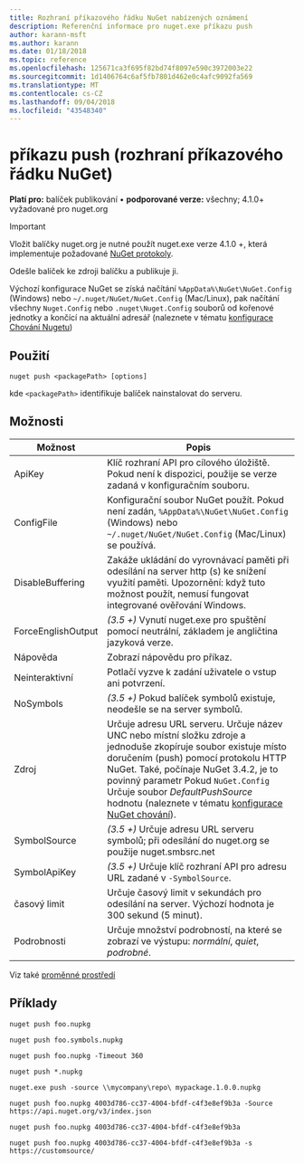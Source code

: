 ```yaml
---
title: Rozhraní příkazového řádku NuGet nabízených oznámení
description: Referenční informace pro nuget.exe příkazu push
author: karann-msft
ms.author: karann
ms.date: 01/18/2018
ms.topic: reference
ms.openlocfilehash: 125671ca3f695f82bd74f8097e590c3972003e22
ms.sourcegitcommit: 1d1406764c6af5fb7801d462e0c4afc9092fa569
ms.translationtype: MT
ms.contentlocale: cs-CZ
ms.lasthandoff: 09/04/2018
ms.locfileid: "43548340"
---
```

# <a name="push-command-nuget-cli"></a>příkazu push (rozhraní příkazového řádku NuGet)

**Platí pro:** balíček publikování &bullet; **podporované verze:** všechny; 4.1.0+ vyžadované pro nuget.org

> [!Important]
> Vložit balíčky nuget.org je nutné použít nuget.exe verze 4.1.0 +, která implementuje požadované [NuGet protokoly](../api/nuget-protocols.md).

Odešle balíček ke zdroji balíčku a publikuje ji.

Výchozí konfigurace NuGet se získá načítání `%AppData%\NuGet\NuGet.Config` (Windows) nebo `~/.nuget/NuGet/NuGet.Config` (Mac/Linux), pak načítání všechny `Nuget.Config` nebo `.nuget\Nuget.Config` souborů od kořenové jednotky a končící na aktuální adresář (naleznete v tématu [konfigurace Chování Nugetu](../consume-packages/configuring-nuget-behavior.md))

## <a name="usage"></a>Použití

```cli
nuget push <packagePath> [options]
```

kde `<packagePath>` identifikuje balíček nainstalovat do serveru.

## <a name="options"></a>Možnosti

| Možnost | Popis |
| --- | --- |
| ApiKey | Klíč rozhraní API pro cílového úložiště. Pokud není k dispozici, použije se verze zadaná v konfiguračním souboru. |
| ConfigFile | Konfigurační soubor NuGet použít. Pokud není zadán, `%AppData%\NuGet\NuGet.Config` (Windows) nebo `~/.nuget/NuGet/NuGet.Config` (Mac/Linux) se používá.|
| DisableBuffering | Zakáže ukládání do vyrovnávací paměti při odesílání na server http (s) ke snížení využití paměti. Upozornění: když tuto možnost použít, nemusí fungovat integrované ověřování Windows. |
| ForceEnglishOutput | *(3.5 +)*  Vynutí nuget.exe pro spuštění pomocí neutrální, základem je angličtina jazyková verze. |
| Nápověda | Zobrazí nápovědu pro příkaz. |
| Neinteraktivní | Potlačí vyzve k zadání uživatele o vstup ani potvrzení. |
| NoSymbols | *(3.5 +)*  Pokud balíček symbolů existuje, neodešle se na server symbolů. |
| Zdroj | Určuje adresu URL serveru. Určuje název UNC nebo místní složku zdroje a jednoduše zkopíruje soubor existuje místo doručením (push) pomocí protokolu HTTP NuGet.  Také, počínaje NuGet 3.4.2, je to povinný parametr Pokud `NuGet.Config` Určuje soubor *DefaultPushSource* hodnotu (naleznete v tématu [konfigurace NuGet chování](../consume-packages/configuring-nuget-behavior.md)). |
| SymbolSource | *(3.5 +)*  Určuje adresu URL serveru symbolů; při odesílání do nuget.org se použije nuget.smbsrc.net |
| SymbolApiKey | *(3.5 +)*  Určuje klíč rozhraní API pro adresu URL zadané v `-SymbolSource`. |
| časový limit | Určuje časový limit v sekundách pro odesílání na server. Výchozí hodnota je 300 sekund (5 minut). |
| Podrobnosti | Určuje množství podrobností, na které se zobrazí ve výstupu: *normální*, *quiet*, *podrobné*. |

Viz také [proměnné prostředí](cli-ref-environment-variables.md)

## <a name="examples"></a>Příklady

```cli
nuget push foo.nupkg

nuget push foo.symbols.nupkg

nuget push foo.nupkg -Timeout 360

nuget push *.nupkg

nuget.exe push -source \\mycompany\repo\ mypackage.1.0.0.nupkg

nuget push foo.nupkg 4003d786-cc37-4004-bfdf-c4f3e8ef9b3a -Source https://api.nuget.org/v3/index.json

nuget push foo.nupkg 4003d786-cc37-4004-bfdf-c4f3e8ef9b3a

nuget push foo.nupkg 4003d786-cc37-4004-bfdf-c4f3e8ef9b3a -s https://customsource/
```
